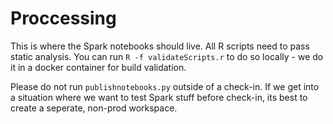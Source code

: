 # Proccessing

This is where the Spark notebooks should live.  All R scripts need to pass static analysis.  You can run `R -f validateScripts.r` to do so locally - we do it in a docker container for build validation.

Please do not run `publishnotebooks.py` outside of a check-in.  If we get into a situation where we want to test Spark stuff before check-in, its best to create a seperate, non-prod workspace.